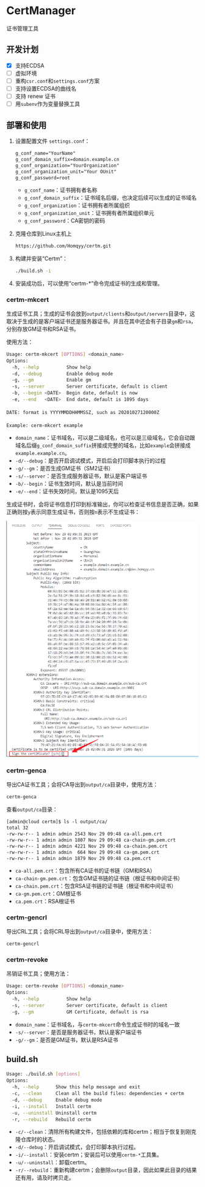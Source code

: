 # CertManager

证书管理工具

## 开发计划

- [x] 支持ECDSA
- [ ] 虚拟环境
- [ ] 重构`csr.conf`和`settings.conf`方案
- [ ] 支持设置ECDSA的曲线名
- [ ] 支持 renew 证书
- [ ] 用`subenv`作为变量替换工具

## 部署和使用

1. 设置配置文件 `settings.conf`：

    ```text
    g_conf_name="YourName"
    g_conf_domain_suffix=domain.example.cn
    g_conf_organization="YourOrganization"
    g_conf_organization_unit="Your OUnit"
    g_conf_password=root
    ```

    - `g_conf_name`：证书拥有者名称
    - `g_conf_domain_suffix`：证书域名后缀，也决定后续可以生成的证书域名
    - `g_conf_organization`：证书拥有者所属组织
    - `g_conf_organization_unit`：证书拥有者所属组织单元
    - `g_conf_password`：CA密钥的密码

2. 克隆仓库到Linux主机上

    ```bash
    https://github.com/Homqyy/certm.git 
    ```

3. 构建并安装“Certm”：

    ```bash
    ./build.sh -i
    ```

4. 安装成功后，可以使用“certm-*”命令完成证书的生成和管理。

### certm-mkcert

生成证书工具；生成的证书会放到`output/clients`和`output/servers`目录中，这取决于生成的是客户端证书还是服务器证书。并且在其中还会有子目录`gm`和`rsa`，分别存放GM证书和RSA证书。

使用方法：

```bash
Usage: certm-mkcert [OPTIONS] <domain_name>
Options:
  -h, --help          Show help
  -d, --debug         Enable debug mode
  -g, --gm            Enable gm
  -s, --server        Server certificate, default is client
  -b, --begin <DATE>  Begin date, default is now
  -e, --end   <DATE>  End date, default is 1095 days

DATE: format is YYYYMMDDHHMMSSZ, such as 20201027120000Z

Example: cerm-mkcert example
```

- `domain_name`：证书域名，可以是二级域名，也可以是三级域名，它会自动跟域名后缀`g_conf_domain_suffix`拼接成完整的域名，比如`example`会拼接成`example.example.cn`。
- `-d/--debug`：是否开启调试模式，开启后会打印脚本执行的过程
- `-g/--gm`：是否生成GM证书（SM2证书）
- `-s/--server`：是否生成服务器证书，默认是客户端证书
- `-b/--begin`：证书生效时间，默认是当前时间
- `-e/--end`：证书失效时间，默认是1095天后

生成证书时，会将证书信息打印到标准输出，你可以检查证书信息是否正确，如果正确则按`y`表示同意生成证书，否则按`n`表示不生成证书：

![mkcert-mkcert](/docs/assets/certm-mkcert.png)

### certm-genca

导出CA证书工具；会将CA导出到`output/ca`目录中，使用方法：

```bash
certm-genca
```

查看`output/ca`目录：

```text
[admin@cloud certm]$ ls -l output/ca/
total 32
-rw-rw-r-- 1 admin admin 2543 Nov 29 09:48 ca-all.pem.crt
-rw-rw-r-- 1 admin admin 1807 Nov 29 09:48 ca-chain-gm.pem.crt
-rw-rw-r-- 1 admin admin 4221 Nov 29 09:48 ca-chain.pem.crt
-rw-rw-r-- 1 admin admin  664 Nov 29 09:48 ca-gm.pem.crt
-rw-rw-r-- 1 admin admin 1879 Nov 29 09:48 ca.pem.crt
```

- `ca-all.pem.crt`：包含所有CA证书的证书链（GM和RSA）
- `ca-chain-gm.pem.crt`：包含GM证书链的证书链（根证书和中间证书）
- `ca-chain.pem.crt`：包含RSA证书链的证书链（根证书和中间证书）
- `ca-gm.pem.crt`：GM根证书
- `ca.pem.crt`：RSA根证书

### certm-gencrl

导出CRL工具；会将CRL导出到`output/ca`目录中，使用方法：

```bash
certm-gencrl
```

### certm-revoke

吊销证书工具；使用方法：

```bash
Usage: certm-revoke [OPTIONS] <domain_name>
Options:
  -h, --help          Show help
  -s, --server        Server certificate, default is client
  -g, --gm            GM Certificate, default is rsa
```

- `domain_name`：证书域名，与`certm-mkcert`命令生成证书时的域名一致
- `-s/--server`：是否是服务器证书，默认是客户端证书
- `-g/--gm`：是否是GM证书，默认是RSA证书

## build.sh

```bash
Usage: ./build.sh [options]
Options:
  -h, --help      Show this help message and exit
  -c, --clean     Clean all the build files: dependencies + certm
  -d, --debug     Enable debug mode
  -i, --install   Install certm
  -u, --uninstall Uninstall certm
  -r, --rebuild   Rebuild certm
```

- `-c/--clean`：清除所有构建文件，包括依赖的库和certm；相当于恢复到刚克隆仓库时的状态。
- `-d/--debug`：开启调试模式，会打印脚本执行过程。
- `-i/--install`：安装certm；安装后可以使用`certm-*`工具集。
- `-u/--uninstall`：卸载certm。
- `-r/--rebuild`：重新构建certm；会删除`output`目录，因此如果此目录的结果还有用，请及时拷贝走。